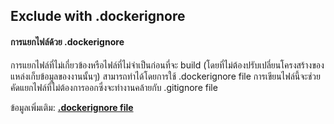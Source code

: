 ## Exclude with .dockerignore 
#### การแยกไฟล์ด้วย .dockerignore

การแยกไฟล์ที่ไม่เกี่ยวข้องหรือไฟล์ที่ไม่จำเป็นก่อนที่จะ build (โดยที่ไม่ต้องปรับเปลี่ยนโครงสร้างของแหล่งเก็บข้อมูลของงานนั้นๆ) สามารถทำได้โดยการใช้ .dockerignore file การเขียนไฟล์นี้จะช่วยคัดแยกไฟล์ที่ไม่ต้องการออกซึ่งจะทำงานคล้ายกับ .gitignore file

ข้อมูลเพิ่มเติม: **[.dockerignore file](https://docs.docker.com/engine/reference/builder/#dockerignore-file)**